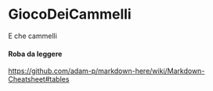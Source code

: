 # GiocoDeiCammelli
E che cammelli

#### Roba da leggere
https://github.com/adam-p/markdown-here/wiki/Markdown-Cheatsheet#tables
